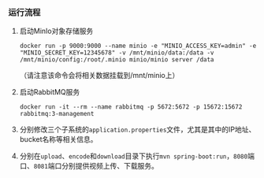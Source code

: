 ### 运行流程

1. 启动MinIo对象存储服务

   ```shell
   docker run -p 9000:9000 --name minio -e "MINIO_ACCESS_KEY=admin" -e "MINIO_SECRET_KEY=12345678" -v /mnt/minio/data:/data -v /mnt/minio/config:/root/.minio minio/minio server /data
   ```

   （请注意该命令会将相关数据挂载到/mnt/minio上）

2. 启动RabbitMQ服务

   ```shell
   docker run -it --rm --name rabbitmq -p 5672:5672 -p 15672:15672 rabbitmq:3-management
   ```

3. 分别修改三个子系统的`application.properties`文件，尤其是其中的IP地址、bucket名称等相关信息。

4. 分别在`upload`、`encode`和`download`目录下执行`mvn spring-boot:run`，`8080`端口、`8081`端口分别提供视频上传、下载服务。